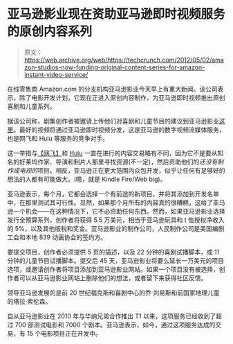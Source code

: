 # 亚马逊影业现在资助亚马逊即时视频服务 的原创内容系列

> 原文：<https://web.archive.org/web/https://techcrunch.com/2012/05/02/amazon-studios-now-funding-original-content-series-for-amazon-instant-video-service/>

在线零售商 Amazon.com 的分支机构亚马逊影业今天早上有重大新闻。该公司表示，除了电影开发计划，它现在正进入原创内容制作，为亚马逊即时视频推出原创喜剧和儿童系列。

据该公司称，剧集创作者被邀请上传他们对喜剧和儿童节目的建议到亚马逊影业[这里](https://web.archive.org/web/20230404230151/http://studios.amazon.com/getting-started/series)。最好的视频将通过亚马逊即时视频分发，这是亚马逊的数字视频流媒体服务，也是网飞和 Hulu 等服务的竞争对手。

这一举措与[【网飞】](https://web.archive.org/web/20230404230151/https://techcrunch.com/2012/04/23/netflix-content-plans/)和 [Hulu](https://web.archive.org/web/20230404230151/https://techcrunch.com/2012/04/19/hulu-announces-four-more-original-series-will-feature-snl-vets-adrian-grenier-of-hbos-entourage-others/) 一直在进行的内容交易略有不同，因为它不是要从知名的好莱坞作家、导演和制片人那里寻找资源(不一定)，然后资助他们的*还没有制作成电视的*项目。相反，亚马逊正在更大范围内众包开发，似乎让任何有足够好的想法的人都有可能做大。(嗯，就是 Kindle Fire/Web big)。

亚马逊表示，每个月，它都会选择一个有前途的新项目，并将其添加到开发名单中，在那里测试其可行性。显然，如果那个月所有的内容真的很糟糕，这给了亚马逊一个机会——在这种情况下，它不必资助任何东西。然而，如果亚马逊影业选择发行全预算系列，创作者将获得 5.5 万美元，相当于亚马逊玩具和 t 恤授权净收入的 5%，以及其他版税和奖金。亚马逊影业的制作公司，人民制作公司是美国编剧工会和本地 839 动画协会的签约方。

要提交项目，创作者必须提供 5 页的描述，以及 22 分钟的喜剧试播脚本，或 11 分钟的儿童节目试播脚本。提交后 45 天，亚马逊影业将要么延长一万美元的项目选项，或邀请创作者将项目添加到亚马逊影业网站。如果一个项目没有被选择，创作者可以从亚马逊影业网站上删除他们的想法，或者留下来获得社区反馈。

领导亚马逊发展的是前 20 世纪福克斯和喜剧中心的乔·刘易斯和前国家地理儿童的塔拉·索伦森。

自从亚马逊影业在 2010 年与华纳兄弟合作推出 T1 以来，这项服务已经收到了超过 700 部测试电影和 7000 个剧本。亚马逊表示，如今，通过这项服务达成的交易，有 15 个电影项目正在开发中。
